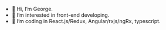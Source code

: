 - 👋 Hi, I’m George.
- 👀 I’m interested in front-end developing.
- 🌱 I’m coding in React.js/Redux, Angular/rxjs/ngRx, typescript.

<!---
heorhi-bel/heorhi-bel is a ✨ special ✨ repository because its `README.md` (this file) appears on your GitHub profile.
You can click the Preview link to take a look at your changes.
--->
